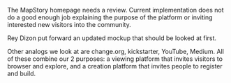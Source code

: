 The MapStory homepage needs a review. Current implementation does not do a good enough job explaining the purpose of the platform or inviting interested new visitors into the community.

Rey Dizon put forward an updated mockup that should be looked at first.

Other analogs we look at are change.org, kickstarter, YouTube, Medium. All of these combine our 2 purposes: a viewing platform that invites visitors to browser and explore, and a creation platform that invites people to register and build.
